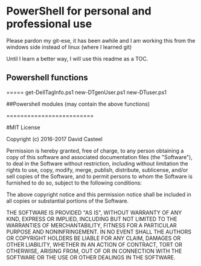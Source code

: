 # PowerShell for personal and professional use
Please pardon my git-ese, it has been awhile and I am working this from the windows side instead of linux (where I learned git)

Until I learn a better way, I will use this readme as a TOC.

##  Powershell functions
=====
get-DellTagInfo.ps1
new-DTgenUser.ps1
new-DTuser.ps1


##Powershell modules (may contain the above functions)

=========================

#MIT License

Copyright (c) 2016-2017 David Casteel

Permission is hereby granted, free of charge, to any person obtaining a copy
of this software and associated documentation files (the "Software"), to deal
in the Software without restriction, including without limitation the rights
to use, copy, modify, merge, publish, distribute, sublicense, and/or sell
copies of the Software, and to permit persons to whom the Software is
furnished to do so, subject to the following conditions:

The above copyright notice and this permission notice shall be included in all
copies or substantial portions of the Software.

THE SOFTWARE IS PROVIDED "AS IS", WITHOUT WARRANTY OF ANY KIND, EXPRESS OR
IMPLIED, INCLUDING BUT NOT LIMITED TO THE WARRANTIES OF MERCHANTABILITY,
FITNESS FOR A PARTICULAR PURPOSE AND NONINFRINGEMENT. IN NO EVENT SHALL THE
AUTHORS OR COPYRIGHT HOLDERS BE LIABLE FOR ANY CLAIM, DAMAGES OR OTHER
LIABILITY, WHETHER IN AN ACTION OF CONTRACT, TORT OR OTHERWISE, ARISING FROM,
OUT OF OR IN CONNECTION WITH THE SOFTWARE OR THE USE OR OTHER DEALINGS IN THE
SOFTWARE.
